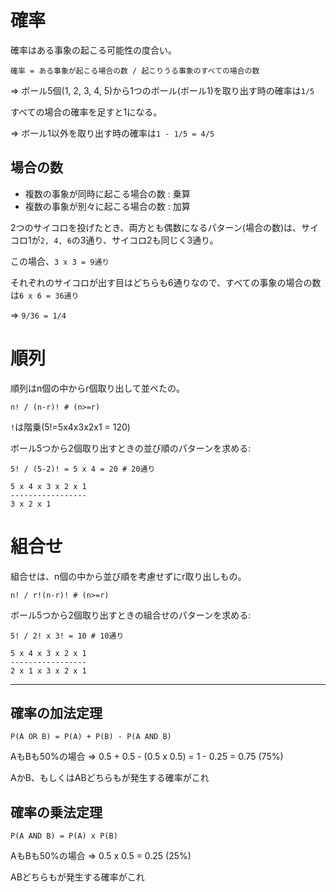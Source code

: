 # 確率

確率はある事象の起こる可能性の度合い。

```
確率 = ある事象が起こる場合の数 / 起こりうる事象のすべての場合の数
```

=> ボール5個(1, 2, 3, 4, 5)から1つのボール(ボール1)を取り出す時の確率は`1/5`

すべての場合の確率を足すと1になる。

=> ボール1以外を取り出す時の確率は`1 - 1/5 = 4/5`

## 場合の数

- 複数の事象が同時に起こる場合の数 : 乗算
- 複数の事象が別々に起こる場合の数 : 加算

2つのサイコロを投げたとき、両方とも偶数になるパターン(場合の数)は、サイコロ1が`2, 4, 6`の3通り、サイコロ2も同じく3通り。

この場合、`3 x 3 = 9通り`

それぞれのサイコロが出す目はどちらも6通りなので、すべての事象の場合の数は`6 x 6 = 36通り`

=> `9/36 = 1/4`

# 順列

順列はn個の中からr個取り出して並べたの。

```
n! / (n-r)! # (n>=r)
```

`!`は階乗(5!=5x4x3x2x1 = 120)

ボール5つから2個取り出すときの並び順のパターンを求める:

```
5! / (5-2)! = 5 x 4 = 20 # 20通り

5 x 4 x 3 x 2 x 1
-----------------
3 x 2 x 1
```

# 組合せ

組合せは、n個の中から並び順を考慮せずにr取り出しもの。

```
n! / r!(n-r)! # (n>=r)
```

ボール5つから2個取り出すときの組合せのパターンを求める:

```
5! / 2! x 3! = 10 # 10通り

5 x 4 x 3 x 2 x 1
-----------------
2 x 1 x 3 x 2 x 1
```

---

## 確率の加法定理

`P(A OR B) = P(A) + P(B) - P(A AND B)`

AもBも50%の場合 => 0.5 + 0.5 - (0.5 x 0.5) = 1 - 0.25 = 0.75 (75%)

AかB、もしくはABどちらもが発生する確率がこれ

## 確率の乗法定理

`P(A AND B) = P(A) x P(B)`

AもBも50%の場合 => 0.5 x 0.5 = 0.25 (25%)

ABどちらもが発生する確率がこれ

